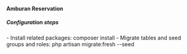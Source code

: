 <h4>Amburan Reservation</h4>
<h5>Configuration steps</h5>
 - Install related packages:  composer install
 -  Migrate tables and seed groups and roles: php artisan migrate:fresh --seed


